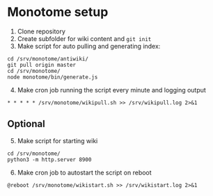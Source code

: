 # Monotome setup

1. Clone repository
2. Create subfolder for wiki content and `git init`
3. Make script for auto pulling and generating index:
```
cd /srv/monotome/antiwiki/
git pull origin master
cd /srv/monotome/
node monotome/bin/generate.js
```
4. Make cron job running the script every minute and logging output
```
* * * * * /srv/monotome/wikipull.sh >> /srv/wikipull.log 2>&1

```

## Optional

5. Make script for starting wiki
```
cd /srv/monotome/
python3 -m http.server 8900
```

6. Make cron job to autostart the script on reboot
```
@reboot /srv/monotome/wikistart.sh >> /srv/wikistart.log 2>&1
```
